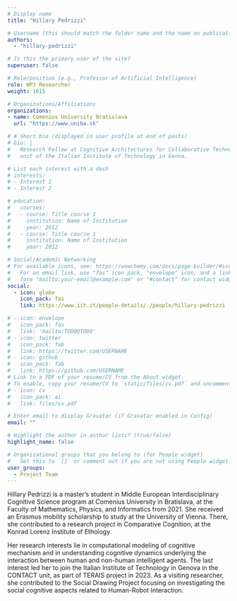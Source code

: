```yaml
---
# Display name
title: "Hillary Pedrizzi"

# Username (this should match the folder name and the name on publications)
authors:
  - "hillary-pedrizzi"

# Is this the primary user of the site?
superuser: false

# Role/position (e.g., Professor of Artificial Intelligence)
role: WP3 Researcher
weight: 1615

# Organizations/Affiliations
organizations:
- name: Comenius University Bratislava
  url: "https://www.uniba.sk"

# # Short bio (displayed in user profile at end of posts)
# bio: |
#   Research Fellow at Cognitive Architectures for Collaborative Technologies
#   unit of the Italian Institute of Technology in Genoa.

# List each interest with a dash
# interests:
# - Interest 1
# - Interest 2

# education:
#   courses:
#   - course: Title course 1
#     institution: Name of Institution
#     year: 2012
#   - course: Title course 1
#     institution: Name of Institution
#     year: 2012

# Social/Academic Networking
# For available icons, see: https://wowchemy.com/docs/page-builder/#icons
#   For an email link, use "fas" icon pack, "envelope" icon, and a link in the
#   form "mailto:your-email@example.com" or "#contact" for contact widget.
social:
  - icon: globe
    icon_pack: fas
    link: https://www.iit.it/people-details/-/people/hillary-pedrizzi

# - icon: envelope
#   icon_pack: fas
#   link: 'mailto:TODO@TODO'
# - icon: twitter
#   icon_pack: fab
#   link: https://twitter.com/USERNAME
# - icon: github
#   icon_pack: fab
#   link: https://github.com/USERNAME
# Link to a PDF of your resume/CV from the About widget.
# To enable, copy your resume/CV to `static/files/cv.pdf` and uncomment the lines below.
# - icon: cv
#   icon_pack: ai
#   link: files/cv.pdf

# Enter email to display Gravatar (if Gravatar enabled in Config)
email: ""

# Highlight the author in author lists? (true/false)
highlight_name: false

# Organizational groups that you belong to (for People widget)
#   Set this to `[]` or comment out if you are not using People widget.
user_groups:
  - Project Team
---
```


Hillary Pedrizzi is a master’s student in Middle European Interdisciplinary Cognitive Science program at Comenius
University in Bratislava, at the Faculty of Mathematics, Physics, and Informatics from 2021. She received an Erasmus
mobility scholarship to study at the University of Vienna. There, she contributed to a research project in Comparative
Cognition, at the Konrad Lorenz Institute of Ethology.

Her research interests lie in computational modeling of cognitive mechanism and in understanding cognitive dynamics
underlying the interaction between human and non-human intelligent agents. The last interest led her to join the Italian
Institute of Technology in Genova in the CONTACT unit, as part of TERAIS project in 2023. As a visiting researcher, she
contributed to the Social Drawing Project focusing on investigating the social cognitive aspects related to Human-Robot
Interaction.
